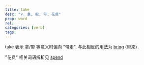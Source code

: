 ```yaml
---
title: take
desc: "v. 拿, 取, 带; 花费"
prop: word
rel:
categories: [verb]
tags: 
---
```


take 表示 拿/带 等意义时偏向 "带走", 与此相反的用法为 [bring](/word/bring) (带来) .

"花费" 相关词语辨析见 [spend](/word/spend)